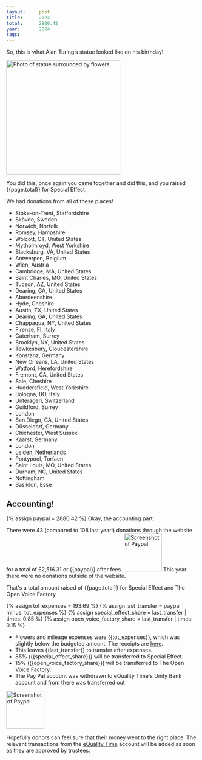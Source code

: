 ```yaml
---
layout:     post
title:      2024
total:      2880.42
year:       2024
tags:       
---
```


  <script>
        function formatNumberWithCommasAndDecimalPlaces(number) {
            return '£' + number.toLocaleString('en-US', { minimumFractionDigits: 2, maximumFractionDigits: 2 });
        }

        document.addEventListener("DOMContentLoaded", function() {
            var elements = document.querySelectorAll('.format-number');
            elements.forEach(function(element) {
                var number = parseFloat(element.innerText);
                element.innerText = formatNumberWithCommasAndDecimalPlaces(number);
            });
        });
    </script>

So, this is what Alan Turing’s statue looked like on his birthday!

<img src="{{site.baseurl}}/assets/images/{{page.year}}/1.png" alt="Photo of statue surrounded by flowers" width=300px />

You did this, once again you came together and did this, and you raised  <span class="format-number">{{page.total}}</span> for Special Effect.

We had donations from all of these places! 

*    Stoke-on-Trent, Staffordshire
*    Skövde, Sweden
*    Norwich, Norfolk
*    Romsey, Hampshire
*    Wolcott, CT, United States
*    Mytholmroyd, West Yorkshire
*    Blacksburg, VA, United States
*    Antwerpen, Belgium
*    Wien, Austria
*    Cambridge, MA, United States
*    Saint Charles, MO, United States
*    Tucson, AZ, United States
*    Dearing, GA, United States
*    Aberdeenshire
*    Hyde, Cheshire
*    Austin, TX, United States
*    Dearing, GA, United States
*    Chappaqua, NY, United States
*    Firenze, FI, Italy
*    Caterham, Surrey
*    Brooklyn, NY, United States
*    Tewkesbury, Gloucestershire
*    Konstanz, Germany
*    New Orleans, LA, United States
*    Watford, Herefordshire
*    Fremont, CA, United States
*    Sale, Cheshire
*    Huddersfield, West Yorkshire
*    Bologna, BO, Italy
*    Unterägeri, Switzerland
*    Guildford, Surrey
*    London
*    San Diego, CA, United States
*    Düsseldorf, Germany
*    Chichester, West Sussex
*    Kaarst, Germany
*    London
*    Leiden, Netherlands
*    Pontypool, Torfaen
*    Saint Louis, MO, United States
*    Durham, NC, United States
*    Nottingham
*    Basildon, Esse

## Accounting!
{% assign paypal = 2880.42 %}
Okay, the accounting part:

There were 43 (compared to 108 last year!) donations through the website for a total of £2,516.31 or <span class="format-number">{{paypal}}</span> after fees. 
<img src="{{site.baseurl}}/assets/images/{{page.year}}/paypal.png" alt="Screenshot of Paypal" width=100px />
This year there were no donations outside of the website. 

That's a total amount raised of <span class="format-number">{{page.total}}</span> for Special Effect and The Open Voice Factory

{% assign tot_expenses = 193.69 %}
{% assign last_transfer = paypal | minus: tot_expenses %}
{% assign special_effect_share = last_transfer | times: 0.85 %}
{% assign open_voice_factory_share = last_transfer | times: 0.15 %}

*   Flowers and mileage expenses were <span class="format-number">{{tot_expenses}}</span>, which was slightly below the budgeted amount. The receipts are [here]({{site.baseurl}}/assets/images/{{page.year}}/receipts.zip). 
*   This leaves <span class="format-number">{{last_transfer}}</span> to transfer after expenses.
*   85% (<span class="format-number">{{special_effect_share}}</span>) will be transferred to Special Effect.
*   15% (<span class="format-number">{{open_voice_factory_share}}</span>) will be transferred to The Open Voice Factory.
*   The Pay Pal account was withdrawn to eQuality Time's Unity Bank account and from there was transferred out

<img src="{{site.baseurl}}/assets/images/{{page.year}}/final.png" alt="Screenshot of Paypal" width=100px />

Hopefully donors can feel sure that their money went to the right place. The relevant transactions from the [eQuality Time](https://equalitytime.co.uk/) account will be added as soon as they are approved by trustees. 

<!-- <img src="{{site.baseurl}}/assets/images/{{page.year}}/final.png" alt="relevent transaction in bank" width=200px /> 
-->

